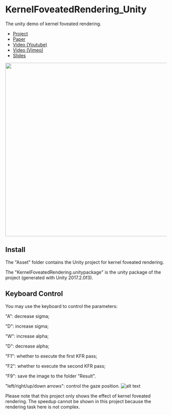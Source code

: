 # KernelFoveatedRendering_Unity
The unity demo of kernel foveated rendering.

* [Project](https://xiaoxumeng1993.wixsite.com/xiaoxumeng/kernel-foveated-rendering)
* [Paper](https://dl.acm.org/citation.cfm?id=3203199)
* [Video (Youtube)](https://www.youtube.com/watch?v=VOpC-xEaB-Q&feature=youtu.be)
* [Video (Vimeo)](https://vimeo.com/264994635?activityReferer=1)
* [Slides](https://obj.umiacs.umd.edu/aug_slides/Kernel_Foveated_Rendering_I3D_05152018.pptx)

<img src="https://github.com/xmeng525/KernelFoveatedRendering_Unity/blob/master/project_page.jpg" alt="" width="900" height="540" />

## Install

The "Asset" folder contains the Unity project for kernel foveated rendering. 

The "KernelFoveatedRendering.unitypackage" is the unity package of the project (generated with Unity 2017.2.0f3).
## Keyboard Control
You may use the keyboard to control the parameters:

"A": decrease sigma;

"D": increase sigma;

"W": increase alpha;

"D": decrease alpha;

"F1": whether to execute the first KFR pass;

"F2": whether to execute the second KFR pass;

"F9": save the image to the folder "Result".

"left/right/up/down arrows": control the gaze position.
![alt text](https://github.com/xmeng525/KernelFoveatedRendering_Unity/blob/master/keyboard_instruction.png "KeyboardInstruction")

Please note that this project only shows the effect of kernel foveated rendering. 
The speedup cannot be shown in this project because the rendering task here is not complex.
